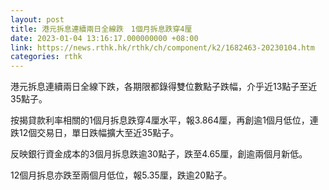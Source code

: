 ```yaml
---
layout: post
title: 港元拆息連續兩日全線跌　1個月拆息跌穿4厘
date: 2023-01-04 13:16:17.000000000 +08:00
link: https://news.rthk.hk/rthk/ch/component/k2/1682463-20230104.htm
categories: rthk
---
```


港元拆息連續兩日全線下跌，各期限都錄得雙位數點子跌幅，介乎近13點子至近35點子。

按揭貸款利率相關的1個月拆息跌穿4厘水平，報3.864厘，再創逾1個月低位，連跌12個交易日，單日跌幅擴大至近35點子。

反映銀行資金成本的3個月拆息跌逾30點子，跌至4.65厘，創逾兩個月新低。

12個月拆息亦跌至兩個月低位，報5.35厘，跌逾20點子。
